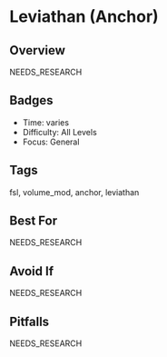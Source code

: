# Leviathan (Anchor)

## Overview
NEEDS_RESEARCH

## Badges
- Time: varies
- Difficulty: All Levels
- Focus: General

## Tags
fsl, volume_mod, anchor, leviathan

## Best For
NEEDS_RESEARCH

## Avoid If
NEEDS_RESEARCH

## Pitfalls
NEEDS_RESEARCH
